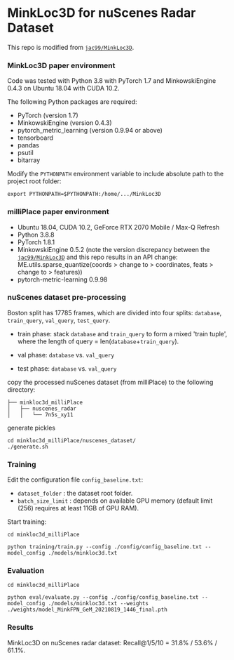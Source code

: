 # MinkLoc3D for nuScenes Radar Dataset
This repo is modified from [`jac99/MinkLoc3D`](https://github.com/jac99/MinkLoc3D).

### MinkLoc3D paper environment
Code was tested with Python 3.8 with PyTorch 1.7 and MinkowskiEngine 0.4.3 on Ubuntu 18.04 with CUDA 10.2.

The following Python packages are required:
* PyTorch (version 1.7)
* MinkowskiEngine (version 0.4.3)
* pytorch_metric_learning (version 0.9.94 or above)
* tensorboard
* pandas
* psutil
* bitarray

Modify the `PYTHONPATH` environment variable to include absolute path to the project root folder: 
```export PYTHONPATH
export PYTHONPATH=$PYTHONPATH:/home/.../MinkLoc3D
```

### milliPlace paper environment
* Ubuntu 18.04, CUDA 10.2, GeForce RTX 2070 Mobile / Max-Q Refresh
* Python 3.8.8
* PyTorch 1.8.1
* MinkowskiEngine 0.5.2 (note the version discrepancy between the [`jac99/MinkLoc3D`](https://github.com/jac99/MinkLoc3D) and this repo results in an API change: ME.utils.sparse_quantize(coords > change to > coordinates, feats > change to > features))
* pytorch-metric-learning 0.9.98




### nuScenes dataset pre-processing
Boston split has 17785 frames, which are divided into four splits: `database`, `train_query`, `val_query`, `test_query`. 

- train phase: stack `database` and `train_query` to form a mixed 'train tuple', where the length of query = len(`database`+`train_query`).

- val phase: `database` vs. `val_query`

- test phase: `database` vs. `val_query`
 
copy the processed nuScenes dataset (from milliPlace) to the following directory:
```
├── minkloc3d_milliPlace
│   ├── nuscenes_radar
│   │   └── 7n5s_xy11
```

generate pickles
```
cd minkloc3d_milliPlace/nuscenes_dataset/ 
./generate.sh
```

### Training

Edit the configuration file `config_baseline.txt`:
- `dataset_folder` : the dataset root folder.
- `batch_size_limit` : depends on available GPU memory (default limit (256) requires at least 11GB of GPU RAM).

Start training:

```
cd minkloc3d_milliPlace

python training/train.py --config ./config/config_baseline.txt --model_config ./models/minkloc3d.txt

```

### Evaluation

```
cd minkloc3d_milliPlace

python eval/evaluate.py --config ./config/config_baseline.txt --model_config ./models/minkloc3d.txt --weights ./weights/model_MinkFPN_GeM_20210819_1446_final.pth
```

### Results

MinkLoc3D on nuScenes radar dataset: Recall@1/5/10 = 31.8% / 53.6% / 61.1%.


